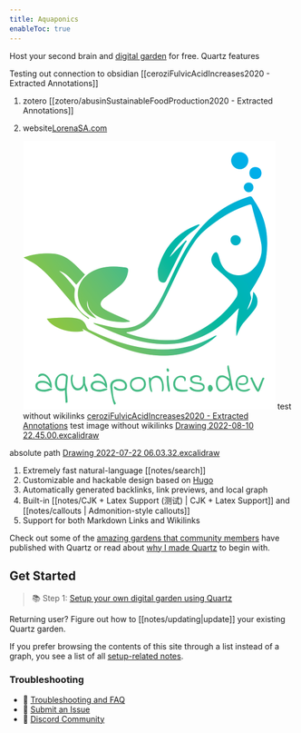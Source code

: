 ```yaml
---
title: Aquaponics
enableToc: true
---
```


Host your second brain and [digital garden](https://jzhao.xyz/posts/networked-thought) for free. Quartz features

Testing out connection to obsidian
[[ceroziFulvicAcidIncreases2020 - Extracted Annotations]]

1. zotero [[zotero/abusinSustainableFoodProduction2020 - Extracted Annotations]]
2. website[LorenaSA.com](https://lorenasa.com)

   ![Example Image2](aquaponics.png)
  test without wikilinks [ceroziFulvicAcidIncreases2020 - Extracted Annotations](ceroziFulvicAcidIncreases2020%20-%20Extracted%20Annotations.md)
  test image without wikilinks [Drawing 2022-08-10 22.45.00.excalidraw](Drawing%202022-08-10%2022.45.00.excalidraw.md)

absolute path [Drawing 2022-07-22 06.03.32.excalidraw](Excalidraw/Drawing%202022-07-22%2006.03.32.excalidraw.md)

1. Extremely fast natural-language [[notes/search]]
2. Customizable and hackable design based on [Hugo](https://gohugo.io/)
3. Automatically generated backlinks, link previews, and local graph
4. Built-in [[notes/CJK + Latex Support (测试) | CJK + Latex Support]] and [[notes/callouts | Admonition-style callouts]]
5. Support for both Markdown Links and Wikilinks

Check out some of the [amazing gardens that community members](notes/showcase.md) have published with Quartz or read about [why I made Quartz](notes/philosophy.md) to begin with.

## Get Started
> 📚 Step 1: [Setup your own digital garden using Quartz](notes/setup.md)

Returning user? Figure out how to [[notes/updating|update]] your existing Quartz garden.

If you prefer browsing the contents of this site through a list instead of a graph, you see a list of all [setup-related notes](/tags/setup).

### Troubleshooting
- 🚧 [Troubleshooting and FAQ](notes/troubleshooting.md)
- 🐛 [Submit an Issue](https://github.com/jackyzha0/quartz/issues)
- 👀 [Discord Community](https://discord.gg/cRFFHYye7t)

